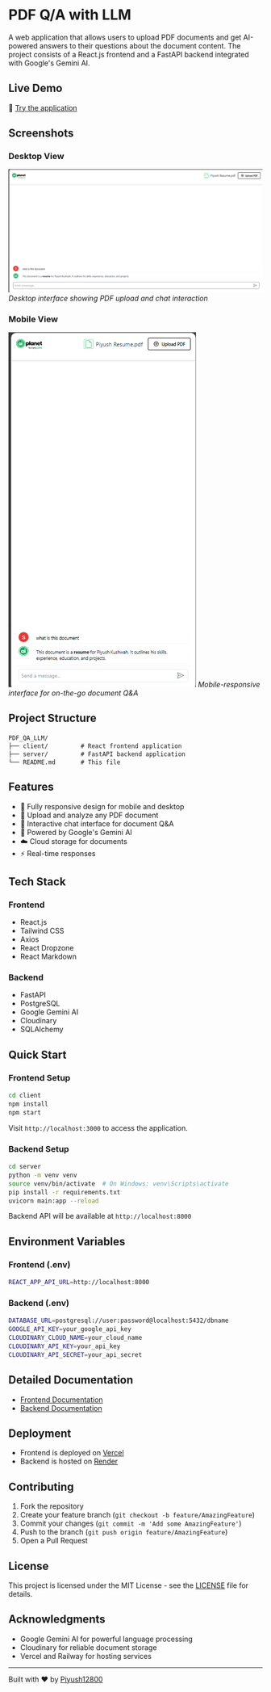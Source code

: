 # PDF Q/A with LLM

A web application that allows users to upload PDF documents and get AI-powered answers to their questions about the document content. The project consists of a React.js frontend and a FastAPI backend integrated with Google's Gemini AI.

## Live Demo

🚀 [Try the application](https://pdf-qa-llm.vercel.app/)

## Screenshots

### Desktop View

![Desktop View](image/Readme/1730787082298.png)
*Desktop interface showing PDF upload and chat interaction*

### Mobile View

![Mobile View](image/Readme/1730787103838.png)
*Mobile-responsive interface for on-the-go document Q&A*

## Project Structure

```
PDF_QA_LLM/
├── client/         # React frontend application
├── server/         # FastAPI backend application
└── README.md       # This file
```

## Features

- 📱 Fully responsive design for mobile and desktop
- 📄 Upload and analyze any PDF document
- 💬 Interactive chat interface for document Q&A
- 🤖 Powered by Google's Gemini AI
- ☁️ Cloud storage for documents
- ⚡ Real-time responses

## Tech Stack

### Frontend

- React.js
- Tailwind CSS
- Axios
- React Dropzone
- React Markdown

### Backend

- FastAPI
- PostgreSQL
- Google Gemini AI
- Cloudinary
- SQLAlchemy

## Quick Start

### Frontend Setup

```bash
cd client
npm install
npm start
```

Visit `http://localhost:3000` to access the application.

### Backend Setup

```bash
cd server
python -m venv venv
source venv/bin/activate  # On Windows: venv\Scripts\activate
pip install -r requirements.txt
uvicorn main:app --reload
```

Backend API will be available at `http://localhost:8000`

## Environment Variables

### Frontend (.env)

```bash
REACT_APP_API_URL=http://localhost:8000
```

### Backend (.env)

```bash
DATABASE_URL=postgresql://user:password@localhost:5432/dbname
GOOGLE_API_KEY=your_google_api_key
CLOUDINARY_CLOUD_NAME=your_cloud_name
CLOUDINARY_API_KEY=your_api_key
CLOUDINARY_API_SECRET=your_api_secret
```

## Detailed Documentation

- [Frontend Documentation](./client/README.md)
- [Backend Documentation](./server/README.md)

## Deployment

- Frontend is deployed on [Vercel](https://vercel.com)
- Backend is hosted on [Render](https://render.com)

## Contributing

1. Fork the repository
2. Create your feature branch (`git checkout -b feature/AmazingFeature`)
3. Commit your changes (`git commit -m 'Add some AmazingFeature'`)
4. Push to the branch (`git push origin feature/AmazingFeature`)
5. Open a Pull Request

## License

This project is licensed under the MIT License - see the [LICENSE](LICENSE) file for details.

## Acknowledgments

- Google Gemini AI for powerful language processing
- Cloudinary for reliable document storage
- Vercel and Railway for hosting services

---

Built with ❤️ by [Piyush12800](https://github.com/Piyush12800)
